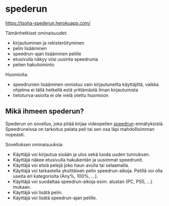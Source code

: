 # spederun

https://tsoha-spederun.herokuapp.com/

Tämänhetkiset ominaisuudet:
- kirjautuminen ja rekisteröityminen
- pelin lisääminen
- speedrun-ajan lisääminen pelille
- etusivulla näkyy viisi uusinta speedrunia
- pelien hakutoiminto

Huomioita:
- speedrunien lisääminen onnistuu vain kirjautuneilta käyttäjiltä, vaikka ohjelma ei tällä hetkellä estä yrittämästä ilman kirjautumista
- tietoturva-asioita ei ole vielä otettu huomioon

## Mikä ihmeen spederun?

Spederun on sovellus, joka pitää kirjaa videopelien [speedrun](https://en.wikipedia.org/wiki/Speedrun)-ennätyksistä. Speedruneissa on tarkoitus pelata peli tai sen osa läpi mahdollisimman nopeasti.

Sovelluksen ominaisuuksia:

- Käyttäjä voi kirjautua sisään ja ulos sekä luoda uuden tunnuksen.
- Käyttäjä näkee etusivulla hakukentän ja uusimmat speedrunit.
- Käyttäjä voi etsiä pelejä joko haun avulla tai selaamalla.
- Käyttäjä voi tarkastella yksittäisen pelin speedrun-aikoja. Pelillä voi olla useita eri kategorioita (Any%, 100%, ...).
- Käyttäjä voi suodattaa speedrun-aikoja esim. alustan (PC, PS5, ...) mukaan.
- Käyttäjä voi lisätä pelin.
- Käyttäjä voi lisätä speedrun-ajan pelille.
